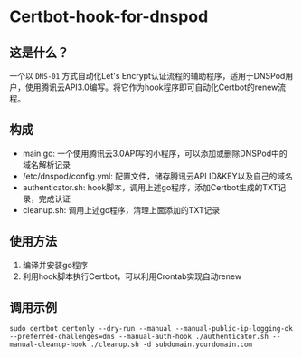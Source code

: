 # Certbot-hook-for-dnspod  

## 这是什么？  
一个以 `DNS-01` 方式自动化Let's Encrypt认证流程的辅助程序，适用于DNSPod用户，使用腾讯云API3.0编写。将它作为hook程序即可自动化Certbot的renew流程。  

## 构成  
- main.go: 一个使用腾讯云3.0API写的小程序，可以添加或删除DNSPod中的域名解析记录  
- /etc/dnspod/config.yml: 配置文件，储存腾讯云API ID&KEY以及自己的域名  
- authenticator.sh: hook脚本，调用上述go程序，添加Certbot生成的TXT记录，完成认证  
- cleanup.sh: 调用上述go程序，清理上面添加的TXT记录  


## 使用方法  
1. 编译并安装go程序
2. 利用hook脚本执行Certbot，可以利用Crontab实现自动renew  

## 调用示例  

```
sudo certbot certonly --dry-run --manual --manual-public-ip-logging-ok --preferred-challenges=dns --manual-auth-hook ./authenticator.sh --manual-cleanup-hook ./cleanup.sh -d subdomain.yourdomain.com
```